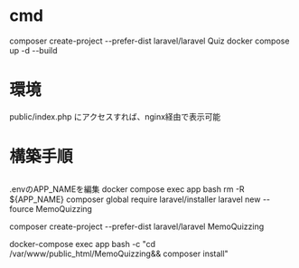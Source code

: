 # cmd
composer create-project --prefer-dist laravel/laravel Quiz
docker compose up -d --build

# 環境
public/index.php にアクセスすれば、nginx経由で表示可能

# 構築手順
## 
.envのAPP_NAMEを編集
docker compose exec app bash
rm -R ${APP_NAME}
composer global require laravel/installer
laravel new --fource MemoQuizzing

composer create-project --prefer-dist laravel/laravel MemoQuizzing

docker-compose exec app bash -c "cd /var/www/public_html/MemoQuizzing&& composer install"